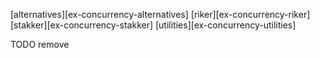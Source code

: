 [alternatives][ex-concurrency-alternatives]
[riker][ex-concurrency-riker]
[stakker][ex-concurrency-stakker]
[utilities][ex-concurrency-utilities]

<div class="hidden">
TODO remove
</div>
